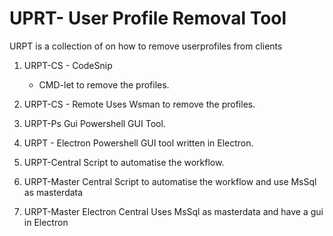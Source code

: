 # UPRT- User Profile Removal Tool  

URPT is a collection of on how to remove userprofiles from clients


1. URPT-CS - CodeSnip
   
   - CMD-let to remove the profiles. 


2. URPT-CS - Remote
   Uses Wsman to remove the profiles. 


3. URPT-Ps Gui
   Powershell GUI Tool.


4. URPT - Electron
   Powershell GUI tool written in Electron.


5. URPT-Central
   Script to automatise the workflow.


6. URPT-Master Central
   Script to automatise the workflow and use MsSql as masterdata


7. URPT-Master Electron Central
   Uses MsSql as masterdata and have a gui in Electron

